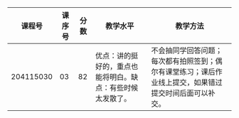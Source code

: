| 课程号 | 课序号 | 分数 | 教学水平 | 教学方法 |
|-------|-------|-----|---------|---------|
| 204115030 | 03 | 82 | 优点：讲的挺好的，重点也能将明白。缺点：有些时候太发散了。 | 不会抽同学回答问题；每次都有拍照签到；偶尔有课堂练习；课后作业线上提交，如果错过提交时间后面可以补交。 |
